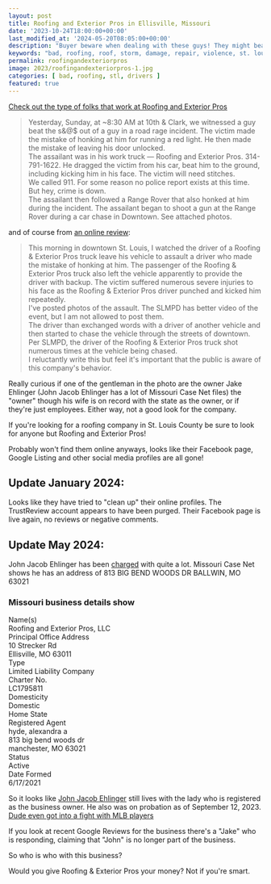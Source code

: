 ```yaml
---
layout: post
title: Roofing and Exterior Pros in Ellisville, Missouri
date: '2023-10-24T18:00:00+00:00'
last_modified_at: '2024-05-20T08:05:00+00:00'
description: "Buyer beware when dealing with these guys! They might beat you up"
keywords: "bad, roofing, roof, storm, damage, repair, violence, st. louis"
permalink: roofingandexteriorpros
image: 2023/roofingandexteriorpros-1.jpg
categories: [ bad, roofing, stl, drivers ]
featured: true
---
```


[Check out the type of folks that work at Roofing and Exterior Pros](https://twitter.com/Citizens4STL/status/1716438318122967367)

> Yesterday, Sunday, at ~8:30 AM at 10th & Clark, we witnessed a guy beat the s&@$ out of a guy in a road rage incident. The victim made the mistake of honking at him for running a red light. He then made the mistake of leaving his door unlocked.  
> The assailant was in his work truck — Roofing and Exterior Pros. 314-791-1622. He dragged the victim from his car, beat him to the ground, including kicking him in his face. The victim will need stitches.  
> We called 911. For some reason no police report exists at this time. But hey, crime is down.  
> The assailant then followed a Range Rover that also honked at him during the incident. The assailant began to shoot a gun at the Range Rover during a car chase in Downtown. See attached photos. 


and of course from [an online review](https://www.trustindex.io/reviews/roofingandexteriorpros.com):

> This morning in downtown St. Louis, I watched the driver of a Roofing & Exterior Pros truck leave his vehicle to assault a driver who made the mistake of honking at him. The passenger of the Roofing & Exterior Pros truck also left the vehicle apparently to provide the driver with backup. The victim suffered numerous severe injuries to his face as the Roofing & Exterior Pros driver punched and kicked him repeatedly.  
> I've posted photos of the assault. The SLMPD has better video of the event, but I am not allowed to post them.  
> The driver than exchanged words with a driver of another vehicle and then started to chase the vehicle through the streets of downtown. Per SLMPD, the driver of the Roofing & Exterior Pros truck shot numerous times at the vehicle being chased.  
> I reluctantly write this but feel it's important that the public is aware of this company's behavior.  

Really curious if one of the gentleman in the photo are the owner Jake Ehlinger (John Jacob Ehlinger has a lot of Missouri Case Net files) the "owner" though his wife is on record with the state as the owner, or if they're just employees. Either way, not a good look for the company.

If you're looking for a roofing company in St. Louis County be sure to look for anyone but Roofing and Exterior Pros!

Probably won't find them online anyways, looks like their Facebook page, Google Listing and other social media profiles are all gone!

## Update January 2024:

Looks like they have tried to "clean up" their online profiles. The TrustReview account appears to have been purged. Their Facebook page is live again, no reviews or negative comments. 

## Update May 2024:

John Jacob Ehlinger has been [charged](https://www.ksdk.com/article/news/local/man-accused-of-downtown-st-louis-road-rage-attack-now-out-on-bond-facing-charges/63-4d73174d-84e8-4d66-9821-689cdafa6816) with quite a lot. Missouri Case Net shows he has an address of 813 BIG BEND WOODS DR BALLWIN, MO 63021

### Missouri business details show 

Name(s)  
Roofing and Exterior Pros, LLC  
Principal Office Address  
10 Strecker Rd  
Ellisville, MO 63011  
Type  
Limited Liability Company  
Charter No.  
LC1795811  
Domesticity  
Domestic  
Home State  
Registered Agent  
hyde, alexandra a  
813 big bend woods dr  
manchester, MO 63021  
Status  
Active  
Date Formed  
6/17/2021  

So it looks like [John Jacob Ehlinger](https://www.reddit.com/r/StLouis/comments/1ahkjgc/john_jacob_ehlinger_back_at_it_again/) still lives with the lady who is registered as the business owner. He also was on probation as of September 12, 2023. [Dude even got into a fight with MLB players](https://www.stltoday.com/news/local/crime-courts/man-charged-in-st-louis-road-rage-beating-was-in-2014-brawl-with-cardinals-players/article_f58bb696-848f-11ee-b522-a7610796ffb2.html#:~:text=John%20%E2%80%9CJake%E2%80%9D%20Ehlinger%2C%2035,lawsuit%20but%20no%20criminal%20charges.)

If you look at recent Google Reviews for the business there's a "Jake" who is responding, claiming that "John" is no longer part of the business. 

So who is who with this business? 

Would you give Roofing & Exterior Pros your money? Not if you're smart.



